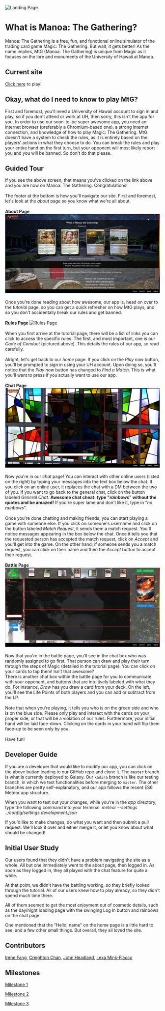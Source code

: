 ![Landing Page](/screenshots/landing.png)

# What is Manoa: The Gathering?

Manoa: The Gathering is a free, fun, and functional online simulator of the trading card game Magic: The Gathering. But wait, it gets better! As the name implies, MtG (Manoa: The Gathering) is unique from Magic as it focuses on the lore and monuments of the University of Hawaii at Manoa.

## Current site

[Click here](https://manoathegathering.meteorapp.com/) to play!

## Okay, what do I need to know to play MtG?

First and foremost, you'll need a University of Hawaii account to sign in and play, so if you don't attend or work at UH, then sorry, this isn't the app for you. In order to use our soon-to-be super awesome app, you need an internet browser (preferably a Chromium-based one), a strong internet connection, and knowledge of how to play Magic: The Gathering. MtG doesn't have a system to check the rules, as it is entirely based on the players' actions in what they choose to do. You can break the rules and play your entire hand on the first turn, but your opponent will most likely report you and you will be banned. So don't do that please.

## Guided Tour

If you see the above screen, that means you've clicked on the link above and you are now on Manoa: The Gathering. Congratulations!
<br>
<br>
The footer at the bottom is how you'll navigate our site. First and foremost, let's look at the _about_ page so you know what we're all about.
<br>
<br>
**About Page**
![About Page](/screenshots/about.png)
<br>
<br>
Once you're done reading about how awesome, our app is, head on over to the _tutorial_ page, so you can get a quick refresher on how MtG plays, and so you don't accidentally break our rules and get banned.
<br>
<br>
**Rules Page**
![Rules Page](/screenshots/rules.png)
<br>
<br>
When you first arrive at the tutorial page, there will be a list of links you can click to access the specific rules. The first, and most important, one is our _Code of Conduct_ (pictured above). This details the rules of our app, so read carefully.
<br>
<br>
Alright, let's get back to our _home_ page. If you click on the _Play now_ button, you'll be prompted to sign in using your UH account. Upon doing so, you'll notice that the _Play now_ button has changed to _Find a Match_. This is what you'll want to press if you actually want to use our app.
<br>
<br>
**Chat Page**
![Chat Page](/screenshots/chat.png)
<br>
<br>
Now you're in our _chat_ page! You can interact with other online users (listed on the right) by typing your messages into the text box below the chat. If you click on an online user, it replaces the chat with a DM between the two of you. If you want to go back to the general chat, click on the button labeled _General Chat_. **Awesome chat cheat: type "_rainbows_" without the quotes and be amazed!** If you're super lame and don't like it, type in "_no rainbows_".
<br>
<br>
Once you're done chatting and making friends, you can start playing a game with someone else. If you click on someone's username and click on the button labeled _Match Request_, it sends them a match request. You'll notice messages appearing in the box below the chat. Once it tells you that the requested person has accepted the match request, click on _Accept_ and you'll get into the game. On the other hand, if someone sends you a match request, you can click on their name and then the _Accept_ button to accept their request.
<br>
<br>
**Battle Page**
![Battle Page](/screenshots/battle.png)
<br>
<br>
Now that you're in the battle page, you'll see in the chat box who was randomly assigned to go first. That person can draw and play their turn through the steps of Magic (detailed in the tutorial page). You can click on your cards to tap them! Isn't that awesome?
<br>
There is another chat box within the battle page for you to communicate with your opponent, and buttons that are intuitively labeled with what they do. For instance, _Draw_ has you draw a card from your deck. On the left, you'll see the Life Points of both players and you can add or subtract from the LP.
<br>
<br>
Note that when you're playing, it tells you who is on the green side and who is on the blue side. Please only play and interact with the cards on your proper side, or that will be a violation of our rules. Furthermore, your initial hand will be laid face-down. Clicking on the cards in your hand will flip them face-up to be seen only by you.
<br>
<br>
Have fun!

## Developer Guide

If you are a developer that would like to modify our app, you can click on the above button leading to our GitHub repo and clone it. The `master` branch is what is currently deployed to Galaxy. Our `kadira` branch is like our testing branch, in which we test functionalities before merging to `master`. The other branches are pretty self-explanatory, and our app follows the recent ES6 Meteor app structure.

When you want to test out your changes, while you're in the _app_ directory, type the following command into your terminal: _meteor --settings ../config/settings.development.json_

If you'd like to make changes, do what you want and then submit a pull request. We'll look it over and either merge it, or let you know about what should be changed!


## Initial User Study

Our users found that they didn't have a problem navigating the site as a whole. All but one immediately went to the about page, then logged in. As soon as they logged in, they all played with the chat feature for quite a while.

At that point, we didn't have the battling working, so they briefly looked through the tutorial. All of our users knew how to play already, so they didn't spend much time there.

All of them seemed to get the most enjoyment out of cosmetic details, such as the day/night loading page with the swinging Log In button and rainbows on the chat page.

One mentioned that the "Hello, name" on the home page is a little hard to see, and a few other small things. But overall, they all loved the site.


## Contributors

[Irene Fang](https://irene-f.github.io/), [Creighton Chan](https://creightonchan.github.io/), [John Headland](https://jheadland.github.io/), [Lexa Mink-Flacco](https://acvmf.github.io/)

## Milestones

[Milestone 1](https://github.com/manoa-the-gathering/ManoaTheGathering/projects/1)

[Milestone 2](https://github.com/manoa-the-gathering/ManoaTheGathering/projects/2)

[Milestone 3](https://github.com/manoa-the-gathering/ManoaTheGathering/projects/3)
